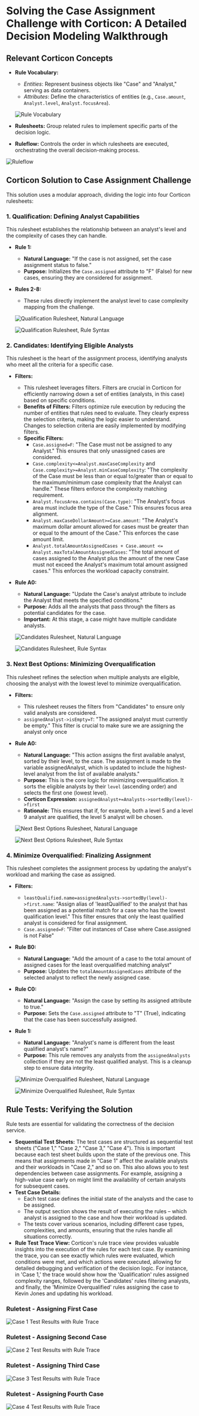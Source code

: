 
# Solving the Case Assignment Challenge with Corticon: A Detailed Decision Modeling Walkthrough

## Relevant Corticon Concepts
-   **Rule Vocabulary:**
	- *Entities*: Represent business objects like "Case" and "Analyst," serving as data containers.  
	- *Attributes*: Define the characteristics of entities (e.g., `Case.amount`, `Analyst.level`, `Analyst.focusArea`).
  
    ![Rule Vocabulary](images/Vocabulary.png)

-   **Rulesheets:** Group related rules to implement specific parts of the decision logic.
    
-   **Ruleflow:** Controls the order in which rulesheets are executed, orchestrating the overall decision-making process.
  
  ![Ruleflow](images/ruleflow.png)
    
## Corticon Solution to Case Assignment Challenge

This solution uses a modular approach, dividing the logic into four Corticon rulesheets:

### 1.  **Qualification: Defining Analyst Capabilities**
    
   This rulesheet establishes the relationship between an analyst's level and the complexity of cases they can handle.
-   **Rule 1:**
    -   **Natural Language:** "If the case is not assigned, set the case assignment status to false."
    -   **Purpose:** Initializes the `Case.assigned` attribute to "F" (False) for new cases, ensuring they are considered for assignment.
-   **Rules 2-8:**
    -   These rules directly implement the analyst level to case complexity mapping from the challenge.

    ![Qualification Rulesheet, Natural Language](<images/Qualification (natural language).png>)

    ![Qualification Rulesheet, Rule Syntax](<images/Qualification Rules.png>)

### 2.  Candidates: Identifying Eligible Analysts
    
  This rulesheet is the heart of the assignment process, identifying analysts who meet all the criteria for a specific case.
-   **Filters:**
    -   This rulesheet leverages filters. Filters are crucial in Corticon for efficiently narrowing down a set of entities (analysts, in this case) based on specific conditions.
    -   **Benefits of Filters:**
        Filters optimize rule execution by reducing the number of entities that rules need to evaluate. They clearly express the selection criteria, making the logic easier to understand. Changes to selection criteria are easily implemented by modifying filters.
    -   **Specific Filters:**
        -   `Case.assigned=F`: "The Case must not be assigned to any Analyst." This ensures that only unassigned cases are considered.
        -   `Case.complexity<=Analyst.maxCaseComplexity` and `Case.complexity>=Analyst.minCaseComplexity`: "The complexity of the Case must be less than or equal to/greater than or equal to the maximum/minimum case complexity that the Analyst can handle." These filters enforce the complexity matching requirement.
        -   `Analyst.focusArea.contains(Case.type)`: "The Analyst's focus area must include the type of the Case." This ensures focus area alignment.
        -   `Analyst.maxCaseDollarAmount>=Case.amount`: "The Analyst's maximum dollar amount allowed for cases must be greater than or equal to the amount of the Case." This enforces the case amount limit.
        -   `Analyst.totalAmountAssignedCases + Case.amount <= Analyst.maxTotalAmountAssignedCases`: "The total amount of cases assigned to the Analyst plus the amount of the new Case must not exceed the Analyst's maximum total amount assigned cases." This enforces the workload capacity constraint.
-   **Rule A0:**
    -   **Natural Language:** "Update the Case's analyst attribute to include the Analyst that meets the specified conditions."
    -   **Purpose:** Adds all the analysts that pass through the filters as potential candidates for the case.
    -   **Important:** At this stage, a case might have multiple candidate analysts.

    ![Candidates Rulesheet, Natural Language](<images/Candidates (natural language).png>)

    ![Candidates Rulesheet, Rule Syntax](images/Candidates.png)

### 3. Next Best Options: Minimizing Overqualification
    
   This rulesheet refines the selection when multiple analysts are eligible, choosing the analyst with the lowest level to minimize overqualification.
-   **Filters:**
    -   This rulesheet reuses the filters from "Candidates" to ensure only valid analysts are considered.
    -   `assignedAnalyst->isEmpty=T`: "The assigned analyst must currently be empty." This filter is crucial to make sure we are assigning the analyst only once
-   **Rule A0:**
    -   **Natural Language:** "This action assigns the first available analyst, sorted by their level, to the case. The assignment is made to the variable assignedAnalyst, which is updated to include the highest-level analyst from the list of available analysts."
    -   **Purpose:** This is the core logic for minimizing overqualification. It sorts the eligible analysts by their `level` (ascending order) and selects the first one (lowest level).
    -   **Corticon Expression:** `assignedAnalyst+=Analysts->sortedBy(level)->first`
    -   **Rationale:** This ensures that if, for example, both a level 5 and a level 9 analyst are qualified, the level 5 analyst will be chosen.

    ![Next Best Options Rulesheet, Natural Language](<images/Next Best Options (natural language).png>)

    ![Next Best Options Rulesheet, Rule Syntax](<images/Next Best Options.png>)

### 4.  Minimize Overqualified: Finalizing Assignment
    
This rulesheet completes the assignment process by updating the analyst's workload and marking the case as assigned.

-   **Filters:**
    -   `leastQualified.name=assignedAnalysts->sortedBy(level)->first.name`: "Assign alias of 'leastQualified' to the analyst that has been assigned as a potential match for a case who has the lowest qualification level." This filter ensures that only the least qualified analyst is considered for final assignment.
    -   `Case.assigned=F`: "Filter out instances of Case where Case.assigned is not False"
-   **Rule B0:**
    -   **Natural Language:** "Add the amount of a case to the total amount of assigned cases for the least overqualified matching analyst"
    -   **Purpose:** Updates the `totalAmountAssignedCases` attribute of the selected analyst to reflect the newly assigned case.
-   **Rule C0:**
    -   **Natural Language:** "Assign the case by setting its assigned attribute to true."
    -   **Purpose:** Sets the `Case.assigned` attribute to "T" (True), indicating that the case has been successfully assigned.
-   **Rule 1:**
    -   **Natural Language:** "Analyst's name is different from the least qualified analyst's name?"
    -   **Purpose:** This rule removes any analysts from the `assignedAnalysts` collection if they are not the least qualified analyst. This is a cleanup step to ensure data integrity.

    ![Minimize Overqualified Rulesheet, Natural Language](<images/Minimize Overqualified (natural language).png>)

    ![Minimize Overqualified Rulesheet, Rule Syntax](<images/Minimize Overqualified.png>)

## Rule Tests: Verifying the Solution

Rule tests are essential for validating the correctness of the decision service. 

-   **Sequential Test Sheets:** The test cases are structured as sequential test sheets ("Case 1," "Case 2," "Case 3," "Case 4"). This is important because each test sheet builds upon the state of the previous one. This means that assignments made in "Case 1" affect the available analysts and their workloads in "Case 2," and so on. This also allows you to test dependencies between case assignments. For example, assigning a high-value case early on might limit the availability of certain analysts for subsequent cases.
-   **Test Case Details:**
    -   Each test case defines the initial state of the analysts and the case to be assigned.
    -   The output section shows the result of executing the rules – which analyst is assigned to the case and how their workload is updated.
    -   The tests cover various scenarios, including different case types, complexities, and amounts, ensuring that the rules handle all situations correctly.
- **Rule Test Trace View:** Corticon's rule trace view provides valuable insights into the execution of the rules for each test case. By examining the trace, you can see exactly which rules were evaluated, which conditions were met, and which actions were executed, allowing for detailed debugging and verification of the decision logic. For instance, in 'Case 1,' the trace would show how the 'Qualification' rules assigned complexity ranges, followed by the 'Candidates' rules filtering analysts, and finally, the 'Minimize Overqualified' rules assigning the case to Kevin Jones and updating his workload.

### Ruletest - Assigning First Case
![Case 1 Test Results with Rule Trace](<images/Case 1 Test Results with Rule Trace.png>)
### Ruletest - Assigning Second Case
![Case 2 Test Results with Rule Trace](<images/Case 2 Test Results with Rule Trace.png>)
### Ruletest - Assigning Third Case
![Case 3 Test Results with Rule Trace](<images/Case 3 Test Results with Rule Trace.png>)
### Ruletest - Assigning Fourth Case
![Case 4 Test Results with Rule Trace](<images/Case 4 Test Results with Rule Trace.png>)